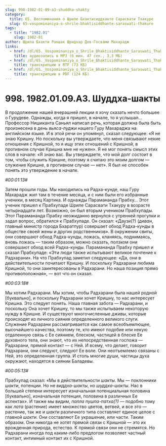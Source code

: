 ```yaml
---
slug: 998-1982-01-09-a3-shuddha-shakty
category:
  title: 65. Воспоминания о Шриле Бхактисиддханте Сарасвати Тхакуре
  slug: 65-vospominaniya-o-shrile-bhaktisiddhante-saraswati-thakure
tags:
  - title: "1982.01"
    slug: 1982-01
author: Шрила Бхакти Ракшак Шридхар Дев-Госвами Махарадж
links:
  - href: /dl/65._Vospominaniya_o_Shrile_Bhaktisiddhante_Saraswati_Thakure/998_1982.01.09.A3_SridharMj_Shudha-shakty.mp3
    title: аудиозапись в MP3 (6 мин. 47 сек., 3,3 МБ)
  - href: /dl/65._Vospominaniya_o_Shrile_Bhaktisiddhante_Saraswati_Thakure/998_1982.01.09.A3_SridharMj_Shudha-shakty.rtf
    title: транскрипцию в RTF (73 КБ)
  - href: /dl/65._Vospominaniya_o_Shrile_Bhaktisiddhante_Saraswati_Thakure/998_1982.01.09.A3_SridharMj_Shudha-shakty.pdf
    title: транскрипцию в PDF (124 КБ)
---
```


# 998. 1982.01.09.A3. Шуддха-шакты

В продолжение нашей вчерашней лекции я хочу сказать нечто большее о Гурудеве. Однажды, когда я пришел, в начале, то я услышал… Профессор Нишиканта Саньял написал речь, которая должна была быть произнесена в день *вьяса-пуджи* нашего Гуру Махараджа на английском языке. И в этой речи он упомянул, сказал следующее: «Я не знаю Кришну. Но поскольку вы утверждаете, что меня связывают некие отношения с Кришной, то я ищу этих отношений с Кришной, в противном случае Кришна мне не нужен». Я не мог понять смысл этих слов в начале: «Я знаю вас. Вы утверждаете, что мой долг состоит в том, чтобы служить Кришне, поэтому я считаю это моим долгом — служение Кришне, в противном случае — нет». Я был не способен понять это утверждение в начале.

*#00:01:13#*

Затем прошли годы. Мы находились на Радха-кунде, наш Гуру Махарадж жил там в течение месяца, и с ним были его избранные ученики, в месяц Картика. И однажды Парамананда Прабху… Этот ученик пришел к Прабхупаде Шриле Сарасвати Тхакуру в возрасте четырнадцати лет. Возможно, он был вторым учеником Прабхупады. Этот Парамананда Прабху неожиданно вернулся с утренней прогулки и задал вопрос, обратился к Прабхупаде. Он сказал: «Даузи(?) (*диван*, главный министр города Бхаратпур) совершает обход Радха-кунды в обществе своей жены и других родственников». В окружении свиты, они совершают обход Радха-кунды, ложась, кланяясь, поднимаясь, вновь ложась — таким образом, можно сказать, ползком они совершают обход всей Радха-кунды. Парамананда Прабху пришел и сказал Прабхупаде: «Эти люди также испытывают великое почтение к Радхарани». На что Прабхупад заметил следующее: «Да, они в действительности почитают Кришну. И поскольку Радхарани любима Кришной, то они заинтересованы в Радхарани. Но наша позиция прямо противоположная», — вот что он сказал.

*#00:03:18#*

Мы хотим Радхарани. Мы хотим, чтобы Радхарани была нашей родной [буквально], и поскольку Радхарани хочет Кришну, то нас интересует Кришна. Это следует понять. Наша главная забота — Радхарани, и поскольку Она хочет Кришну, то мы также испытываем некоторую нужду в Кришне. И существуют многочисленные *дживы*, которые происходят из личного сияния определенного великого слуги. Служение Радхарани рассматривается как самое всеобъемлющее, высочайшего качества, поэтому те, кто имеют подобие или некую отдаленную связь с Ее сиянием, блеском, частицей в блеске Ее духовного тела, они знают, что их непосредственная госпожа — Радхарани, прямой контакт — с Ней. И всему, что делает, говорит Радхарани, они следуют, следуют Ее воле. Они неотъемлемо связаны с Ней, это определенная группа. И столь многие души, частицы духа окружают, находятся в сиянии Баладевы.

*#00:05:13#*

Прабхупад сказал: «Мы в действительности *шакты*. Мы — поклонники *шакти*, потенции. Но не *виддха-шакты*, но *шуддха-шакты*. Нас в большей степени интересует изначальная потенциальная половина [буквально], изначальная потенция, половина в различных Ее аспектах». И также мы видим, *палла пушпа-патха(?)* — подобно тому как *лата* (растение) имеет множество цветов, ветвей, и все это — растение, так же и *шакти* различного типа составляет единое целое с главной *шакти*. Они составляют Ее украшение, или части. Таким образом. Они никогда не хотят прямой связи с Кришной — это их врожденная природа, естество. К прямой связи они не стремятся. Но Радхарани иногда под каким-либо предлогом позволяет частный контакт, интимный контакт их с Кришной.

